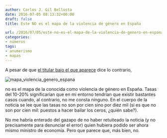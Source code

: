 ```yaml
---
author: Carlos J. Gil Bellosta
date: 2016-07-05 08:13:32+00:00
draft: false
title: Este NO es el mapa de la violencia de género en España

url: /2016/07/05/este-no-es-el-mapa-de-la-violencia-de-genero-en-espana/
categories:
- números
tags:
- anumerismo
- mapas
---
```


A pesar de que [el titular bajo el que aparece](http://noticias.lainformacion.com/asuntos-sociales/mapa-violencia-genero-Espana_0_930508318.html) dice lo contrario,

![mapa_violencia_genero_espana](/wp-uploads/2016/07/mapa_violencia_genero_espana.jpg)

no es el mapa de la conocida como violencia de género en España. Tasas del 10-20% significarían que en mi entorno tendrían que existir  bastantes casos cuando, al contrario, no me consta ninguno. En el cuerpo de la noticia se lee que las tasas no son por cien sino por diez mil (si es que no son por cien mil: puestos a hacer bailar los ceros, ¿quién sabe?).

No me habría enterado del gazapo de no haber retuiteado la noticia (y no precisamente para denunciar el error) quien hubiera podido ser ahora mismo ministro de economía. Pero que parece que, más bien, no.
